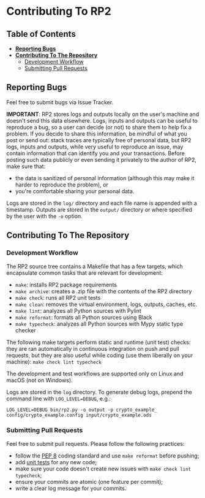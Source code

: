# Contributing To RP2

## Table of Contents
* **[Reporting Bugs](#reporting-bugs)**
* **[Contributing To The Repository](#contributing-to-the-repository)**
  * [Development Workflow](#development-workflow)
  * [Submitting Pull Requests](#submitting-pull-requests)

## Reporting Bugs
Feel free to submit bugs via Issue Tracker.

**IMPORTANT**: RP2 stores logs and outputs locally on the user's machine and doesn't send this data elsewhere. Logs, inputs and outputs can be useful to reproduce a bug, so a user can decide (or not) to share them to help fix a problem. If you decide to share this information, be mindful of what you post or send out: stack traces are typically free of personal data, but RP2 logs, inputs and outputs, while very useful to reproduce an issue, may contain information that can identify you and your transactions. Before posting such data publicly or even sending it privately to the author of RP2, make sure that:
- the data is sanitized of personal information (although this may make it harder to reproduce the problem), or
- you're comfortable sharing your personal data.

Logs are stored in the `log/` directory and each file name is appended with a timestamp. Outputs are stored in the `output/` directory or where specified by the user with the `-o` option.

## Contributing To The Repository

### Development Workflow

The RP2 source tree contains a Makefile that has a few targets, which encapsulate common tasks that are relevant for development:
* `make`: installs RP2 package requirements
* `make archive`: creates a .zip file with the contents of the RP2 directory
* `make check`: runs all RP2 unit tests
* `make clean`: removes the virtual environment, logs, outputs, caches, etc.
* `make lint`: analyzes all Python sources with Pylint
* `make reformat`: formats all Python sources using Black
* `make typecheck`: analyzes all Python sources with Mypy static type checker

The following make targets perform static and runtime (unit test) checks: they are ran automatically in continuous integration on push and pull requests, but they are also useful while coding (use them liberally on your machine): `make check lint typecheck`

The development and test workflows are supported only on Linux and macOS (not on Windows).

Logs are stored in the `log` directory. To generate debug logs, prepend the command line with `LOG_LEVEL=DEBUG`, e.g.:
```
LOG_LEVEL=DEBUG bin/rp2.py -o output -p crypto_example_ config/crypto_example.config input/crypto_example.ods
```

### Submitting Pull Requests
Feel free to submit pull requests. Please follow the following practices:
- follow the [PEP 8](https://www.python.org/dev/peps/pep-0008/) coding standard and use `make reformat` before pushing;
- add [unit tests](test/) for any new code;
- make sure your code doesn't create new issues with `make check lint typecheck`;
- ensure your commits are atomic (one feature per commit);
- write a clear log message for your commits.
